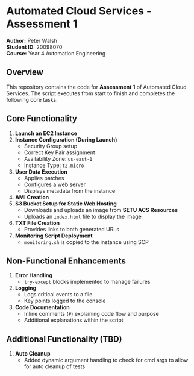 # Automated Cloud Services - Assessment 1

**Author:** Peter Walsh  
**Student ID:** 20098070  
**Course:** Year 4 Automation Engineering  

## Overview
This repository contains the code for **Assessment 1** of Automated Cloud Services. The script executes from start to finish and completes the following core tasks:

## Core Functionality
1. **Launch an EC2 Instance**  
2. **Instance Configuration (During Launch)**
   - Security Group setup  
   - Correct Key Pair assignment  
   - Availability Zone: `us-east-1`  
   - Instance Type: `t2.micro`  
3. **User Data Execution**
   - Applies patches  
   - Configures a web server  
   - Displays metadata from the instance  
4. **AMI Creation**  
5. **S3 Bucket Setup for Static Web Hosting**
   - Downloads and uploads an image from **SETU ACS Resources**  
   - Uploads an `index.html` file to display the image  
6. **TXT File Creation**
   - Provides links to both generated URLs  
7. **Monitoring Script Deployment**
   - `monitoring.sh` is copied to the instance using SCP  

## Non-Functional Enhancements
1. **Error Handling**  
   - `try-except` blocks implemented to manage failures  
2. **Logging**  
   - Logs critical events to a file  
   - Key points logged to the console  
3. **Code Documentation**
   - Inline comments (`#`) explaining code flow and purpose  
   - Additional explanations within the script  

## Additional Functionality (TBD)
1. **Auto Cleanup**
   - Added dynamic argument handling to check for cmd args to allow for auto cleanup of tests
